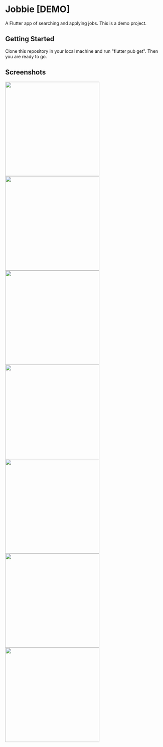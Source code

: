 # Jobbie [DEMO]

A Flutter app of searching and applying jobs. This is a demo project.

## Getting Started

Clone this repository in your local machine and run "flutter pub get". Then you are ready to go.

## Screenshots

<img src="./flutter_02.png" width="300"> <img src="./flutter_08.png" width="300"> <img src="./flutter_01.png" width="300"> <img src="./flutter_03.png" width="300"> <img src="./flutter_04.png" width="300"> <img src="./flutter_05.png" width="300"> <img src="./flutter_06.png" width="300">
